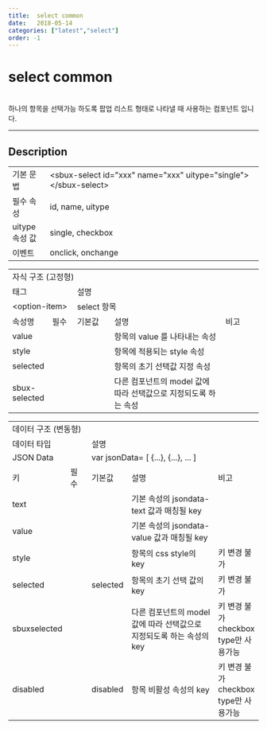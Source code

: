```yaml
---
title:  select common
date:   2018-05-14
categories: ["latest","select"]
order: -1
---
```


select common
===

<br>
하나의 항목을 선택가능 하도록 팝업 리스트 형태로 나타낼 때 사용하는 컴포넌트 입니다.

---

## Description

<table style="width:100%">
    <colgroup>
        <col width="15%"/>
        <col width="35%"/>
        <col width="15%"/>
        <col width="35%"/>
    </colgroup>
    <tr>
        <td class="tdTitle tdBg">기본 문법</td>
        <td colspan="3">&lt;sbux-select id="xxx" name="xxx" uitype="single"&gt;&lt;/sbux-select&gt;</td>
    </tr>
    <tr>
        <td class="tdTitle tdBg">필수 속성</td>
        <td colspan="3">id, name, uitype</td>
    </tr>
    <tr>
        <td class="tdTitle tdBg">uitype 속성 값</td>
        <td colspan="3">single, checkbox</td>
    </tr>
    <tr>
        <td class="tdTitle tdBg">이벤트</td>
        <td colspan="3">onclick, onchange</td>
    </tr>
</table>

<table style="width:100%">
    <colgroup>
        <col width="15%"/>
        <col width="10%"/>
        <col width="15%"/>
        <col width="45%"/>
        <col width="15%"/>
    </colgroup>
    <tr>
        <td class="tdTitle tdBg tdCenter" colspan="5">자식 구조 (고정형)</td>
    </tr>
    <tr>
        <td class="tdTitle tdBg tdCenter" colspan="2">태그</td>
        <td class="tdTitle tdBg tdCenter" colspan="3">설명</td>
    </tr>
    <tr>
        <td class="tdCenter" colspan="2">&lt;option-item&gt;</td>
        <td class="tdCenter" colspan="3">select 항목</td>
    </tr>
    <tr>
        <td class="tdTitle tdBg tdCenter">속성명</td>
        <td class="tdTitle tdBg tdCenter">필수</td>
        <td class="tdTitle tdBg tdCenter">기본값</td>
        <td class="tdTitle tdBg tdCenter">설명</td>
        <td class="tdTitle tdBg tdCenter">비고</td>
    </tr>
    <tr>
        <td>value</td>
        <td class="tdCenter"></td>
        <td></td>
        <td>항목의 value 를 나타내는 속성</td>
        <td class="tdCenter"></td>
    </tr>
    <tr>
        <td>style</td>
        <td class="tdCenter"></td>
        <td></td>
        <td>항목에 적용되는 style 속성</td>
        <td class="tdCenter"></td>
    </tr>
    <tr>
        <td>selected</td>
        <td class="tdCenter"></td>
        <td></td>
        <td>항목의 초기 선택값 지정 속성</td>
        <td class="tdCenter"></td>
    </tr>
    <tr>
        <td>sbux-selected</td>
        <td class="tdCenter"></td>
        <td></td>
        <td>다른 컴포넌트의 model 값에 따라 선택값으로 지정되도록 하는 속성</td>
        <td class="tdCenter"></td>
    </tr>
</table>

<table style="width:100%">
    <colgroup>
        <col width="15%"/>
        <col width="10%"/>
        <col width="15%"/>
        <col width="45%"/>
        <col width="15%"/>
    </colgroup>
    <tr>
        <td class="tdTitle tdBg tdCenter" colspan="5">데이터 구조 (변동형)</td>
    </tr>
    <tr>
        <td class="tdTitle tdBg tdCenter" colspan="2">데이터 타입</td>
        <td class="tdTitle tdBg tdCenter" colspan="3">설명</td>
    </tr>
    <tr>
        <td class="tdCenter" colspan="2">JSON Data</td>
        <td class="tdCenter" colspan="3">var jsonData= [ {...}, {...}, ... ]</td>
    </tr>
    <tr>
        <td class="tdTitle tdBg tdCenter">키</td>
        <td class="tdTitle tdBg tdCenter">필수</td>
        <td class="tdTitle tdBg tdCenter">기본값</td>
        <td class="tdTitle tdBg tdCenter">설명</td>
        <td class="tdTitle tdBg tdCenter">비고</td>
    </tr>
    <tr>
        <td>text</td>
        <td class="tdCenter"></td>
        <td></td>
        <td>기본 속성의 jsondata-text 값과 매칭될 key</td>
        <td class="tdCenter"></td>
    </tr>
    <tr>
        <td>value</td>
        <td class="tdCenter"></td>
        <td></td>
        <td>기본 속성의 jsondata-value 값과 매칭될 key</td>
        <td class="tdCenter"></td>
    </tr>
    <tr>
        <td>style</td>
        <td class="tdCenter"></td>
        <td></td>
        <td>항목의 css style의 key</td>
        <td class="tdCenter">키 변경 불가</td>
    </tr>
    <tr>
        <td>selected</td>
        <td class="tdCenter"></td>
        <td>selected</td>
        <td>항목의 초기 선택 값의 key</td>
        <td class="tdCenter">키 변경 불가</td>
    </tr>
    <tr>
        <td>sbuxselected</td>
        <td class="tdCenter"></td>
        <td></td>
        <td>다른 컴포넌트의 model 값에 따라 선택값으로 지정되도록 하는 속성의 key</td>
        <td class="tdCenter">
            키 변경 불가<br>
            checkbox type만 사용가능
        </td>
    </tr>
    <tr>
        <td>disabled</td>
        <td class="tdCenter"></td>
        <td>disabled</td>
        <td>항목 비활성 속성의 key</td>
        <td class="tdCenter">
            키 변경 불가<br>
            checkbox type만 사용가능
        </td>
    </tr>
</table>